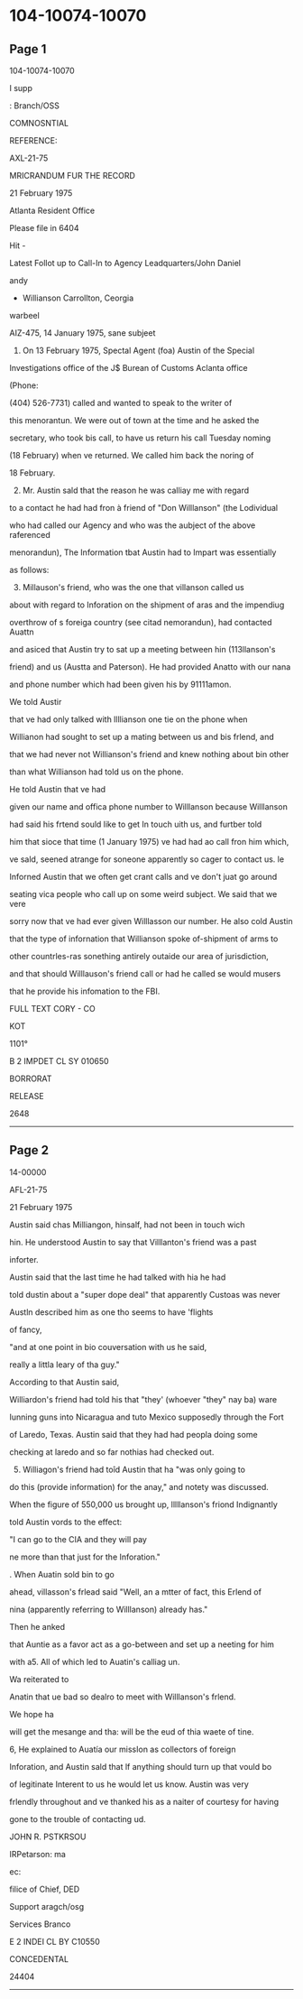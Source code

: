 # 104-10074-10070

## Page 1

104-10074-10070

I supp

: Branch/OSS

COMNOSNTIAL

REFERENCE:

AXL-21-75

MRICRANDUM FUR THE RECORD

21 February 1975

Atlanta Resident Office

Please file in 6404

Hit -

Latest Follot up to Call-In to Agency Leadquarters/John Daniel

andy

* Willianson Carrollton, Ceorgia

warbeel

AIZ-475, 14 January 1975, sane subjeet

1. On 13 February 1975, Spectal Agent (foa) Austin of the Special

Investigations office of the J$ Burean of Customs Aclanta office

(Phone:

(404) 526-7731) called and wanted to speak to the writer of

this menorantun. We were out of town at the time and he asked the

secretary, who took bis call, to have us return his call Tuesday noming

(18 February) when ve returned. We called him back the noring of

18 February.

2. Mr. Austin sald that the reason he was calliay me with regard

to a contact he had had fron à friend of "Don Willlanson" (the Lodividual

who had called our Agency and who was the aubject of the above raferenced

menorandun), The Information tbat Austin had to Impart was essentially

as follows:

3. Millauson's friend, who was the one that villanson called us

about with regard to Inforation on the shipment of aras and the impendiug

overthrow of s foreiga country (see citad nemorandun), had contacted Auattn

and asiced that Austin try to sat up a meeting between hin (113llanson's

friend) and us (Austta and Paterson). He had provided Anatto with our nana

and phone number which had been given his by 91111amon.

We told Austir

that ve had only talked with llllianson one tie on the phone when

Willianon had sought to set up a mating between us and bis frlend, and

that we had never not Willianson's friend and knew nothing about bin other

than what Willianson had told us on the phone.

He told Austin that ve had

given our name and offica phone number to Willlanson because Willlanson

had said his frtend sould like to get In touch uith us, and furtber told

him that sioce that time (1 January 1975) ve had had ao call fron him which,

ve sald, seened atrange for soneone apparently so cager to contact us. le

Inforned Austin that we often get crant calls and ve don't juat go around

seating vica people who call up on some weird subject. We said that we vere

sorry now that ve had ever given Willlasson our number. He also cold Austin

that the type of infornation that Willianson spoke of-shipment of arms to

other countrles-ras sonething antirely outaide our area of jurisdiction,

and that should Willlauson's friend call or had he called se would musers

that he provide his infomation to the FBI.

FULL TEXT CORY - CO

KOT

1101°

B 2 IMPDET CL SY 010650

BORRORAT

RELEASE

2648

---

## Page 2

14-00000

AFL-21-75

21 February 1975

Austin said chas Milliangon, hinsalf, had not been in touch wich

hin. He understood Austin to say that Villlanton's friend was a past

inforter.

Austin said that the last time he had talked with hia he had

told dustin about a "super dope deal" that apparently Custoas was never

Austln described him as one tho seems to have 'flights

of fancy,

"and at one point in bio couversation with us he said,

really a littla leary of tha guy."

According to that Austin said,

Williardon's friend had told his that "they' (whoever "they" nay ba) ware

Iunning guns into Nicaragua and tuto Mexico supposedly through the Fort

of Laredo, Texas. Austin said that they had had peopla doing some

checking at laredo and so far nothias had checked out.

5. Williagon's friend had toîd Austin that ha "was only going to

do this (provide information) for the anay," and notety was discussed.

When the figure of 550,000 us brought up, lllllanson's friond Indignantly

told Austin vords to the effect:

"I can go to the CIA and they will pay

ne more than that just for the Inforation."

. When Auatin sold bin to go

ahead, villasson's frlead said "Well, an a mtter of fact, this Erlend of

nina (apparently referring to Willlanson) already has."

Then he anked

that Auntie as a favor act as a go-between and set up a neeting for him

with a5. All of which led to Auatin's calliag un.

Wa reiterated to

Anatin that ue bad so dealro to meet with Willlanson's frlend.

We hope ha

will get the mesange and tha: will be the eud of thia waete of tine.

6, He explained to Auatía our missIon as collectors of foreign

Inforation, and Austin sald that lf anything should turn up that vould bo

of legitinate Interent to us he would let us know. Austin was very

frlendly throughout and ve thanked his as a naiter of courtesy for having

gone to the trouble of contacting ud.

JOHN R. PSTKRSOU

IRPetarson: ma

ec:

filice of Chief, DED

Support aragch/osg

Services Branco

E 2 INDEI CL BY C10550

CONCEDENTAL

24404

---

